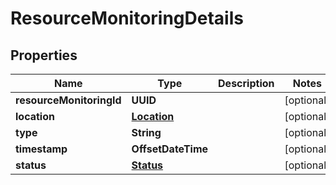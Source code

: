 

# ResourceMonitoringDetails


## Properties

Name | Type | Description | Notes
------------ | ------------- | ------------- | -------------
**resourceMonitoringId** | **UUID** |  |  [optional]
**location** | [**Location**](Location.md) |  |  [optional]
**type** | **String** |  |  [optional]
**timestamp** | **OffsetDateTime** |  |  [optional]
**status** | [**Status**](Status.md) |  |  [optional]



